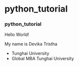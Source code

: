 # python_tutorial
### python_tutorial 

Hello World! 

My name is Devika Tristha 
- Tunghai University 
- Global MBA Tunghai University 